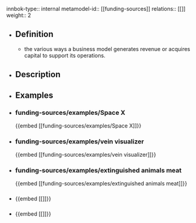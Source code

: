 innbok-type:: internal
metamodel-id:: [[funding-sources]]
relations:: [[]]
weight:: 2

- ## Definition
  - the various ways a business model generates revenue or acquires capital to support its operations.
- ## Description
- ## Examples
- ### funding-sources/examples/Space X
  {{embed [[funding-sources/examples/Space X]]}}
- ### funding-sources/examples/vein visualizer
  {{embed [[funding-sources/examples/vein visualizer]]}}
- ### funding-sources/examples/extinguished animals meat
  {{embed [[funding-sources/examples/extinguished animals meat]]}}
- ### 
  {{embed [[]]}}
- ### 
  {{embed [[]]}}


